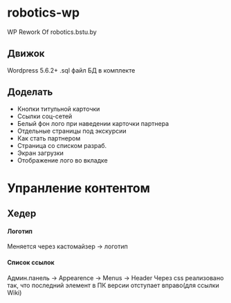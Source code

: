 # robotics-wp
WP Rework Of robotics.bstu.by

## Движок
Wordpress 5.6.2+
.sql файл БД в комплекте

## Доделать
* Кнопки титульной карточки
* Ссылки соц-сетей
* Белый фон лого при наведении карточки партнера
* Отдельные страницы под экскурсии
* Как стать партнером
* Страница со списком разраб.
* Экран загрузки
* Отображение лого во вкладке

# Упранление контентом
## Хедер
#### Логотип
Меняется через кастомайзер -> логотип

#### Список ссылок
Админ.панель -> Appearence -> Menus -> Header
Через css реализовано так, что последний элемент в ПК версии отступает вправо(для ссылки Wiki)





